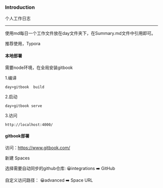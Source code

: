 ### Introduction

个人工作日志



------

使用md每日一个工作文件放在day文件夹下，在Summary.md文件中引用即可。

推荐使用，Typora

#### 本地部署

需要node环境，在全局安装gitbook

1.编译

```shell
day>gitbook  build
```

 2.启动

```shell
day>gitbook serve
```

3.访问

```
http://localhost:4000/
```

#### gitbook部署

访问：https://www.gitbook.com/

新建   Spaces

选择需要自动同步的github仓库: 😀integrations    ➡️   GitHub

自定义访问路径： 😀advanced    ➡️   Space URL

